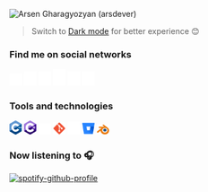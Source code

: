 ![Arsen Gharagyozyan (arsdever)](https://github-readme-stats.vercel.app/api?username=arsdever&count_private=true&show_icons=true&theme=gruvbox&include_all_commits=true&custom_title=Arsen%20Gharagyozyan%20(arsdever)&line_height=20&title_color=deab3c&icon_color=d5e61c&text_color=619c36&bg_color=00000000)

> Switch to [Dark mode](https://github.com/settings/appearance) for better experience 😊

### Find me on social networks
[<img src="social_icons/gmail.svg" title="GMail" width="22px">](mailto:arsen.gharagyozyn.96@gmail.com) [<img src="social_icons/facebook.svg" title="Facebook" width="22px">](https://www.facebook.com/arsen.gharagyozyan) [<img src="social_icons/linkedin.svg" title="LinkedIn" width="22px">](https://www.linkedin.com/in/arsdever/) [<img src="social_icons/stackoverflow.svg" title="StackOverflow" width="22px">](https://stackoverflow.com/users/10185183/arsdever) [<img src="social_icons/instagram.svg" title="Instagram" width="22px">](https://www.instagram.com/arsdever/) [<img src="social_icons/twitter.svg" title="Twitter" width="22px">](https://twitter.com/arsdever)

### Tools and technologies
<img src="social_icons/cplusplus.svg" title="C++" width="22px"> <img src="social_icons/csharp.svg" title="C#" width="22px"> <img src="social_icons/unity.svg" title="Unity" width="22px"> <img src="social_icons/git.svg" title="Git" width="22px"> <img src="social_icons/github.svg" title="GitHub" width="22px"> <img src="social_icons/bitbucket.svg" title="BitBucket" width="22px"> <img src="social_icons/blender.svg" title="Blender3D" width="22px">

### Now listening to 🎧
[![spotify-github-profile](https://spotify-github-profile.vercel.app/api/view?uid=31u4zhprwgukk7fc6nymlm6745ty&cover_image=true&theme=novatorem)](https://spotify-github-profile.vercel.app/api/view?uid=31u4zhprwgukk7fc6nymlm6745ty&redirect=true)
